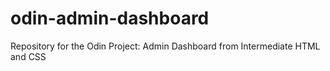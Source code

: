 # odin-admin-dashboard
Repository for the Odin Project: Admin Dashboard from Intermediate HTML and CSS
